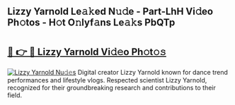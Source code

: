 ## Lizzy Yarnold Le𝚊𝚔ed N𝚞𝚍e - Part-LhH Vi𝚍eo Ph𝚘tos - H𝚘t O𝚗lyf𝚊ns Le𝚊𝚔s PbQTp

# <h2><a href="http://hf4i6q1.feru.top/?c=Lizzy+Yarnold">🔗 👉 🔴 Lizzy Yarnold Vi𝚍𝚎o Ph𝚘t𝚘𝚜</a></h2>

[![Lizzy Yarnold Nu𝚍𝚎s](https://i.imgur.com/0TWrTi3.gif)](http://hf4i6q1.feru.top/?c=Lizzy+Yarnold)
Digital creator Lizzy Yarnold known for dance trend performances and lifestyle vlogs. Respected scientist Lizzy Yarnold, recognized for their groundbreaking research and contributions to their field. 
